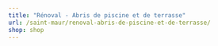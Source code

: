 ```yaml
---
title: "Rénoval - Abris de piscine et de terrasse"
url: /saint-maur/renoval-abris-de-piscine-et-de-terrasse/
shop: shop
---
```

